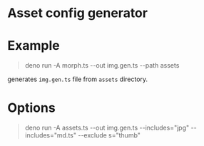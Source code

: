 # Asset config generator

# Example

> deno run -A morph.ts --out img.gen.ts --path assets

generates `img.gen.ts` file from `assets` directory.

# Options

> deno run -A assets.ts --out img.gen.ts --includes="jpg" --includes="md.ts"
> --exclude s="thumb"
